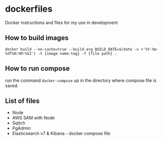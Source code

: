 # dockerfiles
Docker instructions and files for my use in development


## How to build images
```
docker build --no-cache=true --build-arg BUILD_DATE=$(date -u +'%Y-%m-%dT%H:%M:%SZ') -t {image name:tag} -f {file path} .
```

## How to run compose
run the command `docker-compose` up in the directory where compose file is saved.

## List of files
- Node
- AWS SAM with Node
- Sqitch
- PgAdmin
- Elasticsearch v7 & Kibana - docker compose file
